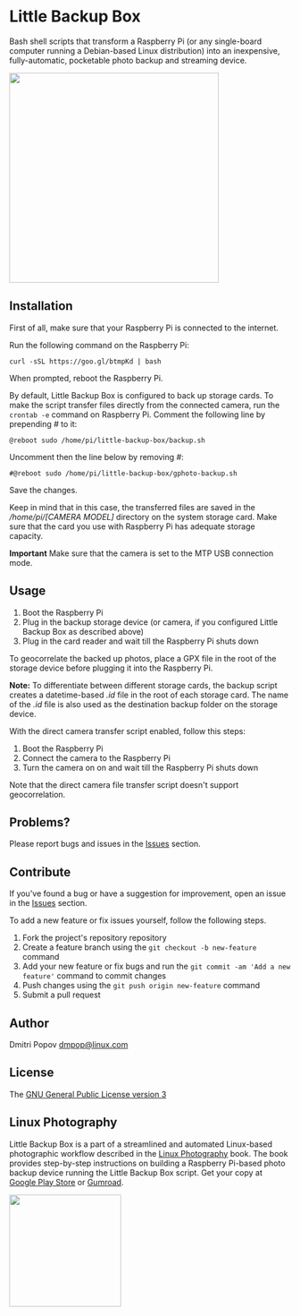 # Little Backup Box

Bash shell scripts that transform a Raspberry Pi (or any single-board computer running a Debian-based Linux distribution) into an inexpensive, fully-automatic, pocketable photo backup and streaming device.

<img src="https://i.imgur.com/OQ3AQfM.jpg" alt="" width="375"/>

## Installation

First of all, make sure that your Raspberry Pi is connected to the internet.

Run the following command on the Raspberry Pi:

    curl -sSL https://goo.gl/btmpKd | bash

When prompted, reboot the Raspberry Pi.

By default, Little Backup Box is configured to back up storage cards. To make the script transfer files directly from the connected camera, run the `crontab -e` command on Raspberry Pi. Comment the following line by prepending *#* to it:

    @reboot sudo /home/pi/little-backup-box/backup.sh

Uncomment then the line below by removing *#*:

    #@reboot sudo /home/pi/little-backup-box/gphoto-backup.sh

Save the changes.

Keep in mind that in this case, the transferred files are saved in the */home/pi/[CAMERA MODEL]* directory on the system storage card. Make sure that the card you use with Raspberry Pi has adequate storage capacity.

**Important** Make sure that the camera is set to the MTP USB connection mode.

## Usage

1. Boot the Raspberry Pi
2. Plug in the backup storage device (or camera, if you configured Little Backup Box as described above)
3. Plug in the card reader and wait till the Raspberry Pi shuts down

To geocorrelate the backed up photos, place a GPX file in the root of the storage device before plugging it into the Raspberry Pi.

**Note:** To differentiate between different storage cards, the backup script creates a datetime-based *.id* file in the root of each storage card. The name of the *.id* file is also used as the destination backup folder on the storage device.

With the direct camera transfer script enabled, follow this steps:

1. Boot the Raspberry Pi
2. Connect the camera to the Raspberry Pi
3. Turn the camera on on and wait till the Raspberry Pi shuts down

Note that the direct camera file transfer script doesn't support geocorrelation.

## Problems?

Please report bugs and issues in the [Issues](https://github.com/dmpop/little-backup-box/issues) section.

## Contribute

If you've found a bug or have a suggestion for improvement, open an issue in the [Issues](https://github.com/dmpop/little-backup-box/issues) section.

To add a new feature or fix issues yourself, follow the following steps.

1. Fork the project's repository repository
2. Create a feature branch using the `git checkout -b new-feature` command
3. Add your new feature or fix bugs and run the `git commit -am 'Add a new feature'` command to commit changes
4. Push changes using the `git push origin new-feature` command
5. Submit a pull request

## Author

Dmitri Popov [dmpop@linux.com](mailto:dmpop@linux.com)

## License

The [GNU General Public License version 3](http://www.gnu.org/licenses/gpl-3.0.en.html)

## Linux Photography

Little Backup Box is a part of a streamlined and automated Linux-based photographic workflow described in the [Linux Photography](https://gumroad.com/l/linux-photography) book. The book provides step-by-step instructions on building a Raspberry Pi-based photo backup device running the Little Backup Box script. Get your copy at [Google Play Store](https://play.google.com/store/books/details/Dmitri_Popov_Linux_Photography?id=cO70CwAAQBAJ) or [Gumroad](https://gumroad.com/l/linux-photography).

<img src="https://scribblesandsnaps.files.wordpress.com/2016/07/linux-photography-6.jpg" width="200"/>
